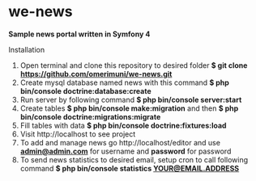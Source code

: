 # we-news

**Sample news portal written in Symfony 4**  
  
Installation  
  
1. Open terminal and clone this repository to desired folder **$ git clone https://github.com/omerimuni/we-news.git**  
2. Create mysql database named news with this command **$ php bin/console doctrine:database:create**
3. Run server by following command **$ php bin/console server:start**  
4. Create tables **$ php bin/console make:migration** and then **$ php bin/console doctrine:migrations:migrate** 
5. Fill tables with data **$ php bin/console doctrine:fixtures:load**  
6. Visit http://localhost to see project  
7. To add and manage news go http://localhost/editor and use **admin@admin.com** for username and **password** for password  
8. To send news statistics to desired email, setup cron to call following command **$ php bin/console statistics YOUR@EMAIL.ADDRESS**
